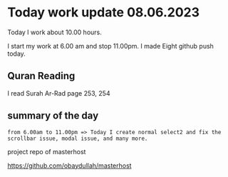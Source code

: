 # Today work update 08.06.2023

Today I work about 10.00 hours.

I start my work at 6.00 am and stop 11.00pm.
I made Eight github push today.

## Quran Reading

I read Surah Ar-Rad page 253, 254

## summary of the day

    from 6.00am to 11.00pm => Today I create normal select2 and fix the scrollbar issue, modal issue, and many more.

project repo of masterhost

https://github.com/obaydullah/masterhost
